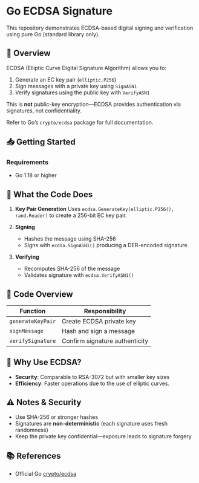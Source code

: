 # Go ECDSA Signature

This repository demonstrates ECDSA-based digital signing and verification using pure Go (standard library only).

## 🔐 Overview

ECDSA (Elliptic Curve Digital Signature Algorithm) allows you to:

1. Generate an EC key pair (`elliptic.P256`)
2. Sign messages with a private key using `SignASN1`
3. Verify signatures using the public key with `VerifyASN1`

This is **not** public-key encryption—ECDSA provides authentication via signatures, not confidentiality.

Refer to Go’s `crypto/ecdsa` package for full documentation.

## 📥 Getting Started

### Requirements

- Go 1.18 or higher

## 🎯 What the Code Does

1. **Key Pair Generation**
   Uses `ecdsa.GenerateKey(elliptic.P256(), rand.Reader)` to create a 256-bit EC key pair.

2. **Signing**

   - Hashes the message using SHA-256
   - Signs with `ecdsa.SignASN1()` producing a DER-encoded signature

3. **Verifying**

   - Recomputes SHA-256 of the message
   - Validates signature with `ecdsa.VerifyASN1()`

## 📌 Code Overview

| Function          | Responsibility                 |
| ----------------- | ------------------------------ |
| `generateKeyPair` | Create ECDSA private key       |
| `signMessage`     | Hash and sign a message        |
| `verifySignature` | Confirm signature authenticity |

## 🧠 Why Use ECDSA?

- **Security**: Comparable to RSA-3072 but with smaller key sizes
- **Efficiency**: Faster operations due to the use of elliptic curves.

## ⚠️ Notes & Security

- Use SHA-256 or stronger hashes
- Signatures are **non-deterministic** (each signature uses fresh randomness)
- Keep the private key confidential—exposure leads to signature forgery

## 📚 References

- Official Go [crypto/ecdsa](https://pkg.go.dev/crypto/ecdsa)

